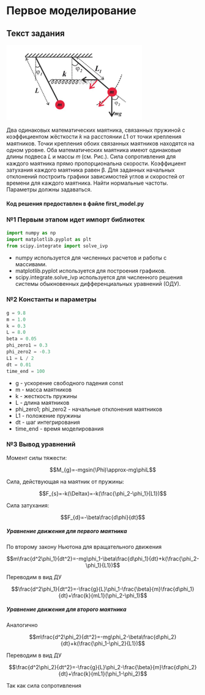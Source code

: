 # Первое моделирование

## Текст задания
![Image alt](https://github.com/51Sirius/ItmoPhysic/raw/master/src/1.png)

Два одинаковых математических маятника, связанных пружиной с коэффициентом
жёсткости 𝑘 на расстоянии 𝐿1 от точки крепления маятников. Точки крепления обоих
связанных маятников находятся на одном уровне. Оба математических маятника имеют
одинаковые длины подвеса 𝐿 и массы 𝑚 (см. Рис.). Сила сопротивления для каждого
маятника прямо пропорциональна скорости. Коэффициент затухания каждого маятника
равен β. Для заданных начальных отклонений построить графики зависимостей углов и
скоростей от времени для каждого маятника. Найти нормальные частоты. Параметры
должны задаваться.

#### Код решения предоставлен в файле first_model.py

### №1 Первым этапом идет импорт библиотек

```python
import numpy as np
import matplotlib.pyplot as plt
from scipy.integrate import solve_ivp
```

- numpy используется для численных расчетов и работы с массивами.
- matplotlib.pyplot используется для построения графиков.
- scipy.integrate.solve_ivp используется для численного решения системы обыкновенных дифференциальных уравнений (ОДУ).

### №2 Константы и параметры

```python
g = 9.8
m = 1.0
k = 0.3
L = 8.0
beta = 0.05
phi_zero1 = 0.3
phi_zero2 = -0.3
L1 = L / 2
dt = 0.01
time_end = 100
```

- g - ускорение свободного падения const
- m - масса маятников
- k - жесткость пружины
- L - длина маятников
- phi_zero1; phi_zero2 - начальные отклонения маятников
- L1 - положение пружины
- dt - шаг интегрирования
- time_end - время моделирования

### №3 Вывод уравнений

Момент силы тяжести:

```math
M_{g}=-mgsin(\Phi)\approx-mg\phiL
```

Сила, действующая на маятник от пружины:

```math
F_{s}=-k(\Deltax)=-k(\frac{\phi_2-\phi_1}{L1})
```

Сила затухания:

```math
F_{d}=-\beta\frac{d\phi}{dt}
```

##### Уравнение движения для первого маятника

По второму закону Ньютона для вращательного движения

```math
m\frac{d^2\phi_1}{dt^2}=-mg\phi_1-\beta\frac{d\phi_1}{dt}+k(\frac{\phi_2-\phi_1}{L1})
```

Переводим в вид ДУ

```math
\frac{d^2\phi_1}{dt^2}=-\frac{g}{L}\phi_1-\frac{\beta}{m}\frac{d\phi_1}{dt}+\frac{k}{mL1}(\phi_2-\phi_1)
```

##### Уравнение движения для второго маятника

Аналогично

```math
m\frac{d^2\phi_2}{dt^2}=-mg\phi_2-\beta\frac{d\phi_2}{dt}+k(\frac{\phi_1-\phi_2}{L1})
```

Переводим в вид ДУ

```math
\frac{d^2\phi_2}{dt^2}=-\frac{g}{L}\phi_2-\frac{\beta}{m}\frac{d\phi_2}{dt}+\frac{k}{mL1}(\phi_1-\phi_2)
```

Так как сила сопротивления 